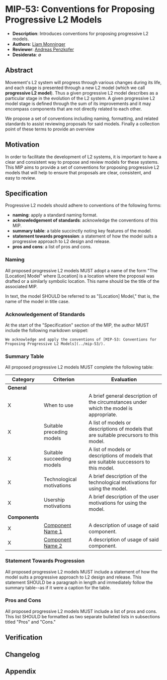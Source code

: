 # MIP-53: Conventions for Proposing Progressive L2 Models
- **Description**: Introduces conventions for proposing progressive L2 models.
- **Authors**: [Liam Monninger](mailto:liam@movementlabs.xyz)
- **Reviewer**: [Andreas Penzkofer](mailto:andreas.penzkofer@movementlabs.xyz)
- **Desiderata**: $\emptyset$

## Abstract

Movement's L2 system will progress through various changes during its life, and each stage is presented through a new L2 model (which we call **progressive L2 model**). Thus a given progressive L2 model describes as a particular stage in the evolution of the L2 system.  A given progressive L2 model stage is defined through the sum of its improvements and it may encompass components that are not directly related to each other. 

We propose a set of conventions including naming, formatting, and related standards to assist reviewing proposals for said models. Finally a collection point of these terms to provide an overview

## Motivation

In order to facilitate the development of L2 systems, it is important to have a clear and consistent way to propose and review models for these systems. This MIP aims to provide a set of conventions for proposing progressive L2 models that will help to ensure that proposals are clear, consistent, and easy to review.

## Specification
Progressive L2 models should adhere to conventions of the following forms:

- **naming**: apply a standard naming format.
- **acknowledgement of standards**: acknowledge the conventions of this MIP.
- **summary table**: a table succinctly noting key features of the model.
- **statement towards progression**: a statement of how the model suits a progressive approach to L2 design and release.
- **pros and cons**: a list of pros and cons.

### Naming
All proposed progressive L2 models MUST adopt a name of the form "The [Location] Model" where [Location] is a location where the proposal was drafted or a similarly symbolic location. This name should be the title of the associated MIP. 

In text, the model SHOULD be referred to as "[Location] Model," that is, the name of the model in title case. 

### Acknowledgement of Standards
At the start of the "Specification" section of the MIP, the author MUST include the following markdown snippet:

```
We acknowledge and apply the conventions of [MIP-53: Conventions for Proposing Progressive L2 Models](../mip-53/).
```

### Summary Table
All proposed progressive L2 models MUST complete the following table:

| Category | Criterion | Evaluation |
|-----------|-----------|------------|
| **General** | | |
|X| When to use | A brief general description of the circumstances under which the model is appropriate. |
|X| Suitable preceding models | A list of models or descriptions of models that are suitable precursors to this model. |
|X| Suitable succeeding models | A list of models or descriptions of models that are suitable successors to this model. |
|X| Technological motivations | A brief description of the technological motivations for using the model. |
|X| Usership motivations | A brief description of the user motivations for using the model. |
| **Components** | | |
|X| [Component Name 1](link/to/component/design) | A description of usage of said component.  |
|X| [Component Name 2](link/to/component/design) | A description of usage of said component.  |

### Statement Towards Progression
All proposed progressive L2 models MUST include a statement of how the model suits a progressive approach to L2 design and release. This statement SHOULD be a paragraph in length and immediately follow the summary table--as if it were a caption for the table.

### Pros and Cons
All proposed progressive L2 models MUST include a list of pros and cons. This list SHOULD be formatted as two separate bulleted lists in subsections titled "Pros" and "Cons."

## Verification

## Changelog

## Appendix
